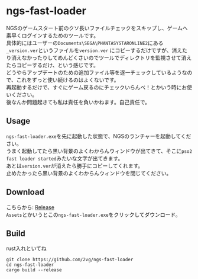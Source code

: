 ngs-fast-loader
===

NGSのゲームスタート前のクソ長いファイルチェックをスキップし、ゲームへ素早くログインするためのツールです。</br>
具体的にはユーザーの`Documents\SEGA\PHANTASYSTARONLINE2`にある`_version.ver`というファイルを`version.ver` にコピーするだけですが、消えたり消えなかったりしてめんどくさいのでツールでディレクトリを監視させて消えたらコピーするだけ、という感じです。</br>
どうやらアップデートのための追加ファイル等を逐一チェックしているようなので、これをずっと使い続けるのはよくないです。</br>
再起動するだけで、すぐにゲーム戻るのにチェックいらんべ！とかいう時にお使いください。</br>
後なんか問題起きても私は責任を負いかねます。自己責任で。</br>

## Usage

`ngs-fast-loader.exe`を先に起動した状態で、NGSのランチャーを起動してください。</br>
うまく起動してたら黒い背景のよくわからんウィンドウが出てきて、そこに`pso2 fast loader started`みたいな文字が出てきます。</br>
あとは`version.ver`が消えたら勝手にコピーしてくれます。</br>
止めたかったら黒い背景のよくわからんウィンドウを閉じてください。</br>

## Download

こちらから: [Release](https://github.com/2vg/ngs-fast-loader/releases)</br>
`Assets`とかいうとこの`ngs-fast-loader.exe`をクリックしてダウンロード。</br>

## Build

rust入れといてね

```shell
git clone https://github.com/2vg/ngs-fast-loader
cd ngs-fast-loader
cargo build --release
```
